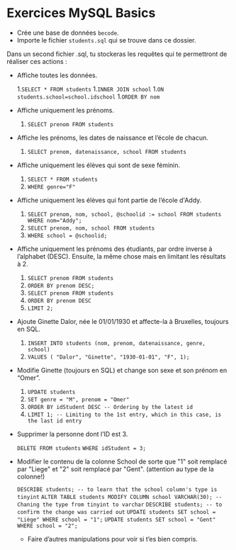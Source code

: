 # Exercices MySQL Basics

- Crée une base de données `becode`.
- Importe le fichier `students.sql` qui se trouve dans ce dossier.

Dans un second fichier .sql, tu stockeras les requêtes qui te permettront de réaliser ces actions :

- Affiche toutes les données.
  
  1.`SELECT * FROM students`
  1.`INNER JOIN school`
  1.`ON students.school=school.idschool`
  1.`ORDER BY nom`
  
- Affiche uniquement les prénoms.
  
  1. `SELECT prenom FROM students`
  
- Affiche les prénoms, les dates de naissance et l’école de chacun.
  
  1. `SELECT prenom, datenaissance, school FROM students`
  
- Affiche uniquement les élèves qui sont de sexe féminin.
  
  1. `SELECT * FROM students`
  1. `WHERE genre="F"`
  
- Affiche uniquement les élèves qui font partie de l’école d'Addy.
  
  1. `SELECT prenom, nom, school, @schoolid := school FROM students WHERE nom="Addy";`
  1. `SELECT prenom, nom, school FROM students`
  1. `WHERE school = @schoolid;`
  
- Affiche uniquement les prénoms des étudiants, par ordre inverse à l’alphabet
(DESC). Ensuite, la même chose mais en limitant les résultats à 2.

  1. `SELECT prenom FROM students`
  1. `ORDER BY prenom DESC;`
  1. `SELECT prenom FROM students`
  1. `ORDER BY prenom DESC`
  1. `LIMIT 2;`
  
- Ajoute Ginette Dalor, née le 01/01/1930 et affecte-la à Bruxelles, toujours en
SQL.

  1. `INSERT INTO students (nom, prenom, datenaissance, genre, school)`
  1. `VALUES ( "Dalor", "Ginette", "1930-01-01", "F", 1);`
  
- Modifie Ginette (toujours en SQL) et change son sexe et son prénom en “Omer”.
  
  1. `UPDATE students`
  1. `SET genre = "M", prenom = "Omer"`
  1. `ORDER BY idStudent DESC -- Ordering by the latest id`
  1. `LIMIT 1; -- Limiting to the 1st entry, which in this case, is the last id entry`
  
- Supprimer la personne dont l’ID est 3.
  
  `DELETE FROM students`
  `WHERE idStudent = 3;`
  
- Modifier le contenu de la colonne School de sorte que "1" soit remplacé par "Liege" et "2" soit remplacé par "Gent". (attention au type de la colonne!)
  
  `DESCRIBE students; -- to learn that the school column's type is tinyint`
  `ALTER TABLE students MODIFY COLUMN school VARCHAR(30); -- Chaning the type from tinyint to varchar`
  `DESCRIBE students; -- to confirm the change was carried out`
  `UPDATE students SET school = "Liège" WHERE school = "1";`
  `UPDATE students SET school = "Gent" WHERE school = "2";`
  
  - Faire d’autres manipulations pour voir si t’es bien compris.
